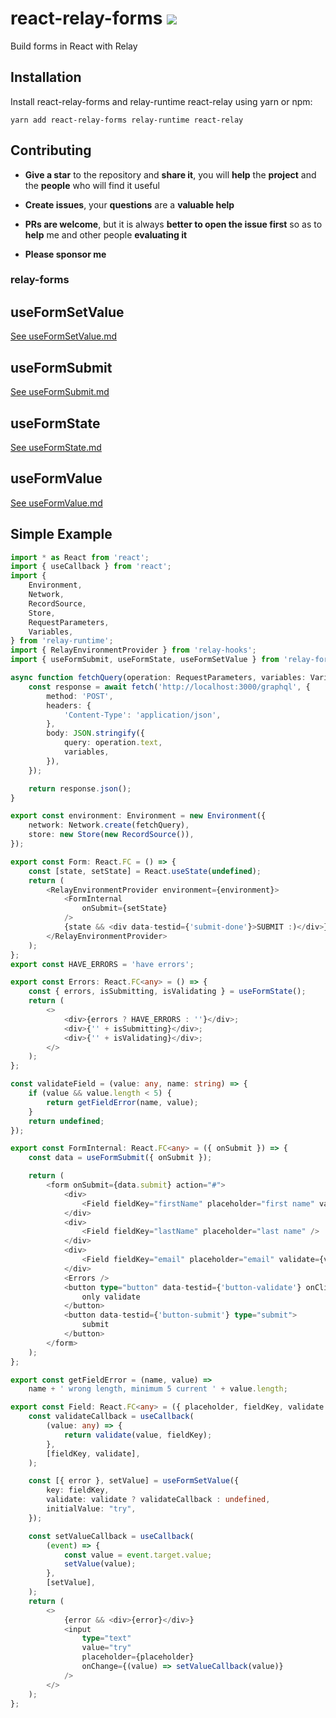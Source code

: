 # react-relay-forms ![](https://github.com/morrys/relay-forms/workflows/Build/badge.svg)
Build forms in React with Relay

## Installation

Install react-relay-forms and relay-runtime react-relay using yarn or npm:

```
yarn add react-relay-forms relay-runtime react-relay
```

## Contributing

* **Give a star** to the repository and **share it**, you will **help** the **project** and the **people** who will find it useful

* **Create issues**, your **questions** are a **valuable help**

* **PRs are welcome**, but it is always **better to open the issue first** so as to **help** me and other people **evaluating it**

* **Please sponsor me**

### relay-forms

## useFormSetValue

[See useFormSetValue.md](./docs/useFormSetValue.md)

## useFormSubmit

[See useFormSubmit.md](./docs/useFormSubmit.md)

## useFormState

[See useFormState.md](./docs/useFormState.md)

## useFormValue

[See useFormValue.md](./docs/useFormValue.md)

## Simple Example

```ts
import * as React from 'react';
import { useCallback } from 'react';
import {
    Environment,
    Network,
    RecordSource,
    Store,
    RequestParameters,
    Variables,
} from 'relay-runtime';
import { RelayEnvironmentProvider } from 'relay-hooks';
import { useFormSubmit, useFormState, useFormSetValue } from 'relay-forms';

async function fetchQuery(operation: RequestParameters, variables: Variables) {
    const response = await fetch('http://localhost:3000/graphql', {
        method: 'POST',
        headers: {
            'Content-Type': 'application/json',
        },
        body: JSON.stringify({
            query: operation.text,
            variables,
        }),
    });

    return response.json();
}

export const environment: Environment = new Environment({
    network: Network.create(fetchQuery),
    store: new Store(new RecordSource()),
});

export const Form: React.FC = () => {
    const [state, setState] = React.useState(undefined);
    return (
        <RelayEnvironmentProvider environment={environment}>
            <FormInternal
                onSubmit={setState}
            />
            {state && <div data-testid={'submit-done'}>SUBMIT :)</div>}
        </RelayEnvironmentProvider>
    );
};
export const HAVE_ERRORS = 'have errors';

export const Errors: React.FC<any> = () => {
    const { errors, isSubmitting, isValidating } = useFormState();
    return (
        <>
            <div>{errors ? HAVE_ERRORS : ''}</div>;
            <div>{'' + isSubmitting}</div>;
            <div>{'' + isValidating}</div>;
        </>
    );
};

const validateField = (value: any, name: string) => {
    if (value && value.length < 5) {
        return getFieldError(name, value);
    }
    return undefined;
});

export const FormInternal: React.FC<any> = ({ onSubmit }) => {
    const data = useFormSubmit({ onSubmit });

    return (
        <form onSubmit={data.submit} action="#">
            <div>
                <Field fieldKey="firstName" placeholder="first name" validate={validateField} />
            </div>
            <div>
                <Field fieldKey="lastName" placeholder="last name" />
            </div>
            <div>
                <Field fieldKey="email" placeholder="email" validate={validateField} />
            </div>
            <Errors />
            <button type="button" data-testid={'button-validate'} onClick={data.validate}>
                only validate
            </button>
            <button data-testid={'button-submit'} type="submit">
                submit
            </button>
        </form>
    );
};

export const getFieldError = (name, value) =>
    name + ' wrong length, minimum 5 current ' + value.length;

export const Field: React.FC<any> = ({ placeholder, fieldKey, validate }) => {
    const validateCallback = useCallback(
        (value: any) => {
            return validate(value, fieldKey);
        },
        [fieldKey, validate],
    );

    const [{ error }, setValue] = useFormSetValue({
        key: fieldKey,
        validate: validate ? validateCallback : undefined,
        initialValue: "try",
    });

    const setValueCallback = useCallback(
        (event) => {
            const value = event.target.value;
            setValue(value);
        },
        [setValue],
    );
    return (
        <>
            {error && <div>{error}</div>}
            <input
                type="text"
                value="try"
                placeholder={placeholder}
                onChange={(value) => setValueCallback(value)}
            />
        </>
    );
};
```